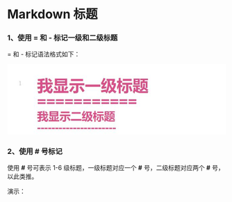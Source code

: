 # Markdown 标题

### 1、使用 = 和 - 标记一级和二级标题

= 和 - 标记语法格式如下：

![](picture.assets/QQ截图20191114220509.jpg)

### 2、使用 # 号标记

使用 **#** 号可表示 1-6 级标题，一级标题对应一个 **#** 号，二级标题对应两个 **#** 号，以此类推。



演示：

